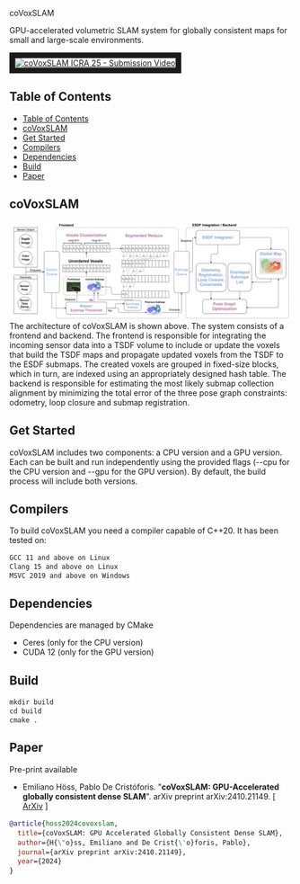 coVoxSLAM

GPU-accelerated volumetric SLAM system for globally consistent maps for small and large-scale environments.

<a href="https://youtu.be/hGp-w6n05Tk" target="_blank"><img src="https://github.com/EmiHoess/coVoxSLAM/blob/main/docs/images/submission_image.png?raw=true" 
alt="coVoxSLAM ICRA 25 - Submission Video" width="854" height="480" border="10" /></a>

## Table of Contents
- [Table of Contents](#table-of-contents)
- [coVoxSLAM](#covoxslam)
- [Get Started ](#get-started-)
- [Compilers ](#compilers-)
- [Dependencies ](#dependencies-)
- [Build](#build)
- [Paper](#paper)

## coVoxSLAM

![pipeline](docs/diagrams/pipeline.png)
The architecture of coVoxSLAM is shown above. The system consists of a frontend and backend. The frontend is responsible for integrating the incoming sensor data into a TSDF volume to include or update the voxels that build the TSDF maps and propagate updated voxels from the TSDF to the ESDF submaps. The created voxels are grouped in fixed-size blocks, which in turn, are indexed using an appropriately designed hash table. The backend is responsible for estimating the most likely submap collection alignment by minimizing the total error of the three pose graph constraints: odometry, loop closure and submap registration.

## Get Started <a id='getstarted'></a>

coVoxSLAM includes two components: a CPU version and a GPU version. Each can be built and run independently using the provided flags (--cpu for the CPU version and --gpu for the GPU version). By default, the build process will include both versions.


## Compilers <a id='compilers'></a>

To build coVoxSLAM you need a compiler capable of C++20. It has been tested on:

    GCC 11 and above on Linux
    Clang 15 and above on Linux
    MSVC 2019 and above on Windows

## Dependencies <a id='deps'></a>

Dependencies are managed by CMake

- Ceres (only for the CPU version)
- CUDA 12 (only for the GPU version)

## Build

```
mkdir build
cd build
cmake .
```

## Paper

Pre-print available

* Emiliano Höss, Pablo De Cristóforis. "**coVoxSLAM: GPU-Accelerated globally consistent dense SLAM**".
arXiv preprint arXiv:2410.21149. \[ [ArXiv](https://arxiv.org/abs/2410.21149) \]

```bibtex
@article{hoss2024covoxslam,
  title={coVoxSLAM: GPU Accelerated Globally Consistent Dense SLAM},
  author={H{\"o}ss, Emiliano and De Crist{\'o}foris, Pablo},
  journal={arXiv preprint arXiv:2410.21149},
  year={2024}
}
```